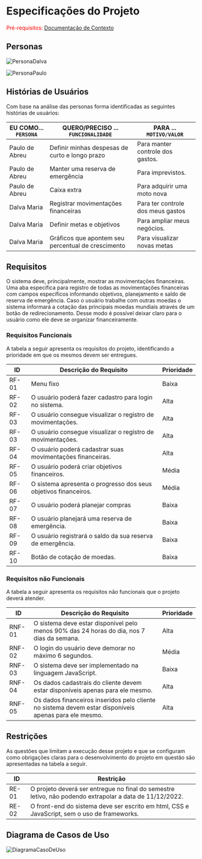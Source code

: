 # Especificações do Projeto

<span style="color:red">Pré-requisitos: <a href="1-Documentação de Contexto.md"> Documentação de Contexto</a></span>

## Personas

![PersonaDalva](https://user-images.githubusercontent.com/103227669/198908044-5a782310-8d6b-42b0-b8dd-c303c16f8662.jpg)

![PersonaPaulo](https://user-images.githubusercontent.com/103227669/198908064-2b09af34-f873-4c03-beda-d0d9003e32c7.jpg)

## Histórias de Usuários

Com base na análise das personas forma identificadas as seguintes histórias de usuários:

|EU COMO... `PERSONA`| QUERO/PRECISO ... `FUNCIONALIDADE` |PARA ... `MOTIVO/VALOR`                 |
|--------------------|------------------------------------|----------------------------------------|
|Paulo de Abreu      |Definir minhas despesas de curto e longo prazo   | Para manter controle dos gastos. |
|Paulo de Abreu      |Manter uma reserva de emergência  | Para imprevistos. |
|Paulo de Abreu      |Caixa extra | Para adquirir uma moto nova |
|Dalva Maria    |Registrar movimentações financeiras | Para ter controle dos meus gastos |
|Dalva Maria     |Definir metas e objetivos | Para ampliar meus negócios. |
|Dalva Maria     |Gráficos que apontem seu percentual de crescimento | Para visualizar novas metas |

## Requisitos

O sistema deve, principalmente, mostrar as movimentações financeiras. Uma aba específica para registro de todas as movimentações financeiras com campos específicos informando objetivos, planejamento e saldo de reserva de emergência. Caso o usuário trabalhe com outras moedas o sistema informará a cotação das principais moedas mundiais através de um botão de redirecionamento.  Desse modo é possível deixar claro para o usuário como ele deve se organizar financeiramente.

### Requisitos Funcionais

A tabela a seguir apresenta os requisitos do projeto, identificando a prioridade em que os mesmos devem ser entregues.

| ID    | Descrição do Requisito                              | Prioridade |
|-------|-----------------------------------------------------|------------|
|RF-01 | Menu fixo           |    Baixa    | 
|RF-02 | O usuário poderá fazer cadastro para login no sistema.               |    Alta   |
|RF-03 |O usuário consegue visualizar o registro de movimentações.              |    Alta   |
|RF-03 |O usuário consegue visualizar o registro de movimentações.              |    Alta   |
|RF-04 |O usuário poderá cadastrar suas movimentações financeiras.              |    Alta   |
|RF-05 |O usuário poderá criar objetivos financeiros.              |    Média   |
|RF-06 |O sistema apresenta o progresso dos seus objetivos financeiros.              |    Média   |
|RF-07 |O usuário poderá planejar compras              |    Baixa   |
|RF-08 |O usuário planejará uma reserva de emergência.              |    Baixa   |
|RF-09 |O usuário registrará o saldo da sua reserva de emergência.              |    Baixa   |
|RF-10 |Botão de cotação de moedas.             |    Baixa   |

### Requisitos não Funcionais

A tabela a seguir apresenta os requisitos não funcionais que o projeto deverá atender.

|ID     | Descrição do Requisito                              | Prioridade |
|-------|-----------------------------------------------------|------------|
|RNF-01| O sistema deve estar disponível pelo menos 90% das 24 horas do dia, nos 7 dias da semana.      |  Alta     |
|RNF-02|O login do usuário deve demorar no máximo 6 segundos.|    Média   | 
|RNF-03|O sistema deve ser implementado na linguagem JavaScript.|    Baixa   | 
|RNF-04|Os dados cadastrais do cliente devem estar disponíveis apenas para ele mesmo.|    Alta   | 
|RNF-05|Os dados financeiros inseridos pelo cliente no sistema devem estar disponíveis apenas para ele mesmo.|    Alta   | 


## Restrições

As questões que limitam a execução desse projeto e que se configuram como obrigações claras para o desenvolvimento do projeto em questão são apresentadas na tabela a seguir.

|ID| Restrição                                                      |
|--|----------------------------------------------------------------|
|RE-01| O projeto deverá ser entregue no final do semestre letivo, não podendo extrapolar a data de 11/12/2022.        |
|RE-02| O front-end do sistema deve ser escrito em html, CSS e JavaScript, sem o uso de frameworks.     |


## Diagrama de Casos de Uso

![DiagramaCasoDeUso](https://user-images.githubusercontent.com/103227669/198908126-335e119d-1954-46df-ba1f-c763058e1c35.jpg)

